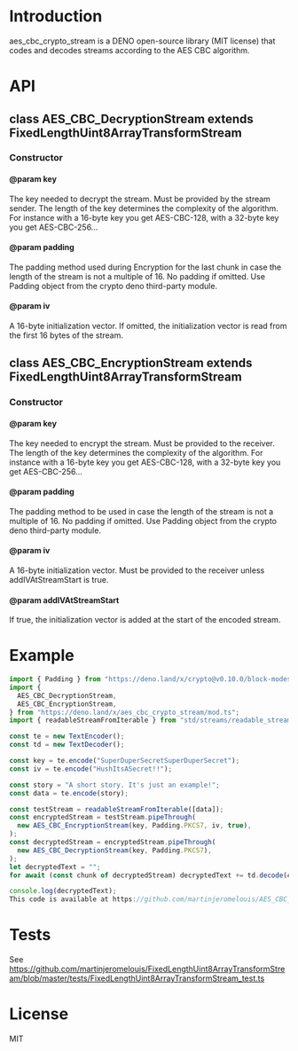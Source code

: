 # Introduction
aes_cbc_crypto_stream is a DENO open-source library (MIT license) that codes and decodes streams according to the AES CBC algorithm.

# API
## class AES_CBC_DecryptionStream extends FixedLengthUint8ArrayTransformStream
### Constructor
#### @param key
The key needed to decrypt the stream. Must be provided by the stream sender. The length of the key determines the complexity of the algorithm. For instance with a 16-byte key you get AES-CBC-128, with a 32-byte key you get AES-CBC-256...

#### @param padding
The padding method used during Encryption for the last chunk in case the length of the stream is not a multiple of 16. No padding if omitted. Use Padding object from the crypto deno third-party module.

#### @param iv
A 16-byte initialization vector. If omitted, the initialization vector is read from the first 16 bytes of the stream.

## class AES_CBC_EncryptionStream extends FixedLengthUint8ArrayTransformStream
### Constructor
#### @param key
The key needed to encrypt the stream. Must be provided to the receiver. The length of the key determines the complexity of the algorithm. For instance with a 16-byte key you get AES-CBC-128, with a 32-byte key you get AES-CBC-256...

#### @param padding
The padding method to be used in case the length of the stream is not a multiple of 16. No padding if omitted. Use Padding object from the crypto deno third-party module.

#### @param iv
A 16-byte initialization vector. Must be provided to the receiver unless addIVAtStreamStart is true.

#### @param addIVAtStreamStart
If true, the initialization vector is added at the start of the encoded stream.

# Example
```ts
import { Padding } from "https://deno.land/x/crypto@v0.10.0/block-modes.ts";
import {
  AES_CBC_DecryptionStream,
  AES_CBC_EncryptionStream,
} from "https://deno.land/x/aes_cbc_crypto_stream/mod.ts";
import { readableStreamFromIterable } from "std/streams/readable_stream_from_iterable.ts";

const te = new TextEncoder();
const td = new TextDecoder();

const key = te.encode("SuperDuperSecretSuperDuperSecret");
const iv = te.encode("HushItsASecret!!");

const story = "A short story. It's just an example!";
const data = te.encode(story);

const testStream = readableStreamFromIterable([data]);
const encryptedStream = testStream.pipeThrough(
  new AES_CBC_EncryptionStream(key, Padding.PKCS7, iv, true),
);
const decryptedStream = encryptedStream.pipeThrough(
  new AES_CBC_DecryptionStream(key, Padding.PKCS7),
);
let decryptedText = "";
for await (const chunk of decryptedStream) decryptedText += td.decode(chunk);

console.log(decryptedText);
This code is available at https://github.com/martinjeromelouis/AES_CBC_CryptoStream/blob/master/examples/examples.ts.
```
# Tests
See https://github.com/martinjeromelouis/FixedLengthUint8ArrayTransformStream/blob/master/tests/FixedLengthUint8ArrayTransformStream_test.ts

# License
MIT
